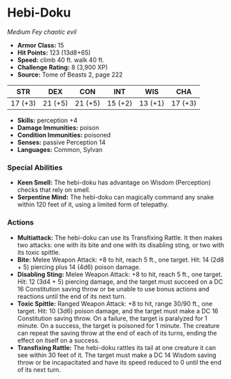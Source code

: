 # Hebi-Doku

*Medium* *Fey* *chaotic evil*

- **Armor Class:** 15
- **Hit Points:** 123 (13d8+65)
- **Speed:** climb 40 ft. walk 40 ft.
- **Challenge Rating:** 8 (3,900 XP)
- **Source:** Tome of Beasts 2, page 222

| STR | DEX | CON | INT | WIS | CHA |
| --- | --- | --- | --- | --- | --- |
| 17 (+3) | 21 (+5) | 21 (+5) | 15 (+2) | 13 (+1) | 17 (+3) |

- **Skills:** perception +4
- **Damage Immunities:** poison
- **Condition Immunities:** poisoned
- **Senses:** passive Perception 14
- **Languages:** Common, Sylvan

### Special Abilities

- **Keen Smell:** The hebi-doku has advantage on Wisdom (Perception) checks that rely on smell.
- **Serpentine Mind:** The hebi-doku can magically command any snake within 120 feet of it, using a limited form of telepathy.

### Actions

- **Multiattack:** The hebi-doku can use its Transfixing Rattle. It then makes two attacks: one with its bite and one with its disabling sting, or two with its toxic spittle.
- **Bite:** Melee Weapon Attack: +8 to hit, reach 5 ft., one target. Hit: 14 (2d8 + 5) piercing plus 14 (4d6) poison damage.
- **Disabling Sting:** Melee Weapon Attack: +8 to hit, reach 5 ft., one target. Hit: 12 (3d4 + 5) piercing damage, and the target must succeed on a DC 16 Constitution saving throw or be unable to use bonus actions and reactions until the end of its next turn.
- **Toxic Spittle:** Ranged Weapon Attack: +8 to hit, range 30/90 ft., one target. Hit: 10 (3d6) poison damage, and the target must make a DC 16 Constitution saving throw. On a failure, the target is paralyzed for 1 minute. On a success, the target is poisoned for 1 minute. The creature can repeat the saving throw at the end of each of its turns, ending the effect on itself on a success.
- **Transfixing Rattle:** The hebi-doku rattles its tail at one creature it can see within 30 feet of it. The target must make a DC 14 Wisdom saving throw or be incapacitated and have its speed reduced to 0 until the end of its next turn.


